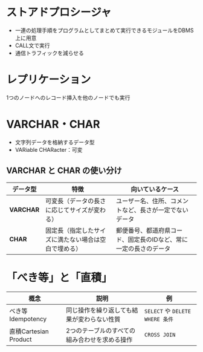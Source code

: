 # ストアドプロシージャ
- 一連の処理手順をプログラムとしてまとめて実行できるモジュールをDBMS上に用意
- CALL文で実行
- 通信トラフィックを減らせる


# レプリケーション
1つのノードへのレコード挿入を他のノードでも実行

# VARCHAR・CHAR

- 文字列データを格納するデータ型
- VARiable CHARacter：可変 
## VARCHAR と CHAR の使い分け

| データ型 | 特徴 | 向いているケース |
|----------|------|----------------|
| **VARCHAR** | 可変長（データの長さに応じてサイズが変わる） | ユーザー名、住所、コメントなど、長さが一定でないデータ |
| **CHAR** | 固定長（指定したサイズに満たない場合は空白で埋める） | 郵便番号、都道府県コード、固定長のIDなど、常に一定の長さのデータ |


# 「べき等」と「直積」

| 概念 | 説明 | 例 |
|------|------|----|
| べき等Idempotency | 同じ操作を繰り返しても結果が変わらない性質 | `SELECT` や `DELETE WHERE 条件` |
| 直積Cartesian Product | 2つのテーブルのすべての組み合わせを求める操作 | `CROSS JOIN` |



